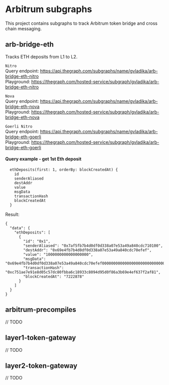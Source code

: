 # Arbitrum subgraphs

This project contains subgraphs to track Arbitrum token bridge and cross chain messaging.

## arb-bridge-eth
Tracks ETH deposits from L1 to L2.  

`Nitro`  
Query endpoint: https://api.thegraph.com/subgraphs/name/gvladika/arb-bridge-eth-nitro  
Playground: https://thegraph.com/hosted-service/subgraph/gvladika/arb-bridge-eth-nitro

`Nova`  
Query endpoint: https://api.thegraph.com/subgraphs/name/gvladika/arb-bridge-eth-nova  
Playground: https://thegraph.com/hosted-service/subgraph/gvladika/arb-bridge-eth-nova  

`Goerli Nitro`  
Query endpoint: https://api.thegraph.com/subgraphs/name/gvladika/arb-bridge-eth-goerli  
Playground: https://thegraph.com/hosted-service/subgraph/gvladika/arb-bridge-eth-goerli  

#### Query example - get 1st Eth deposit
```
  ethDeposits(first: 1, orderBy: blockCreatedAt) {
    id
    senderAliased
    destAddr
    value
    msgData
    transactionHash
    blockCreatedAt
  }
```
Result:  
```
{
  "data": {
    "ethDeposits": [
      {
        "id": "0x1",
        "senderAliased": "0x7af5fb7b4d0df0d338a07e53a49a840cdc710100",
        "destAddr": "0x69e4fb7b4d0df0d338a07e53a49a840cdc70efef",
        "value": "1000000000000000000",
        "msgData": "0x69e4fb7b4d0df0d338a07e53a49a840cdc70efef0000000000000000000000000000000000000000000000000de0b6b3a7640000",
        "transactionHash": "0xc751ae7e91e8d05c57dc80fbba6c18933c8094d95d0f86a3b69e4ef637f2af81",
        "blockCreatedAt": "7222878"
      }
    ]
  }
}
```

## arbitrum-precompiles
// TODO

## layer1-token-gateway
// TODO

## layer2-token-gateway
// TODO
